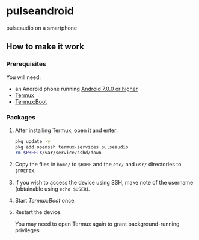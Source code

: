 # pulseandroid
pulseaudio on a smartphone

## How to make it work

### Prerequisites
You will need:

* an Android phone running [Android 7.0.0 or higher](https://wiki.termux.com/wiki/FAQ#What_are_system_requirements)
* [Termux](https://termux.com/)
* [Termux:Boot](https://wiki.termux.com/wiki/Termux:Boot)

### Packages
1. After installing Termux, open it and enter:

   ```sh
   pkg update -y
   pkg add openssh termux-services pulseaudio
   rm $PREFIX/var/service/sshd/down
   ```
   
1. Copy the files in `home/` to `$HOME` and the `etc/` and `usr/` directories to `$PREFIX`.

1. If you wish to access the device using SSH, make note of the username (obtainable using `echo $USER`).

1. Start *Termux:Boot* once.

1. Restart the device.

   You may need to open Termux again to grant background-running privileges.

